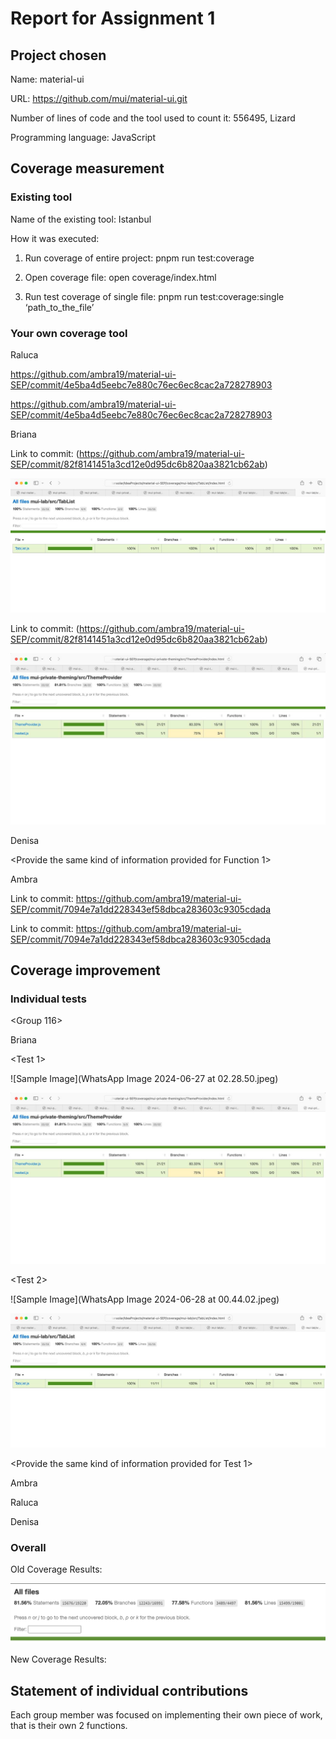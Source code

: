 # Report for Assignment 1

## Project chosen

Name: material-ui

URL: https://github.com/mui/material-ui.git 

Number of lines of code and the tool used to count it: 556495, Lizard

Programming language: JavaScript

## Coverage measurement

### Existing tool

Name of the existing tool: Istanbul

How it was executed: 

1. Run coverage of entire project: pnpm run test:coverage

2. Open coverage file: open coverage/index.html

3. Run test coverage of single file: pnpm run test:coverage:single ‘path_to_the_file’

### Your own coverage tool
  
Raluca

<getStyleValue>

https://github.com/ambra19/material-ui-SEP/commit/4e5ba4d5eebc7e880c76ec6ec8cac2a728278903

<Provide a screenshot of the coverage results output by the instrumentation>

<requirePropFactory>

https://github.com/ambra19/material-ui-SEP/commit/4e5ba4d5eebc7e880c76ec6ec8cac2a728278903

Briana

<Tablist>

Link to commit: (https://github.com/ambra19/material-ui-SEP/commit/82f8141451a3cd12e0d95dc6b820aa3821cb62ab)

![Sample Image](tablist.jpeg)

<ThemeProvider>

Link to commit: (https://github.com/ambra19/material-ui-SEP/commit/82f8141451a3cd12e0d95dc6b820aa3821cb62ab)

![Sample Image](themeprovider.jpeg)

Denisa

<useLoaded>

<Provide a screenshot of the coverage results output by the instrumentation>

<Transformer>

<Provide the same kind of information provided for Function 1>

Ambra

<Traverse>

Link to commit: https://github.com/ambra19/material-ui-SEP/commit/7094e7a1dd228343ef58dbca283603c9305cdada

<Provide a screenshot of the coverage results output by the instrumentation>

<getThemeValue>

Link to commit: https://github.com/ambra19/material-ui-SEP/commit/7094e7a1dd228343ef58dbca283603c9305cdada

<Provide a screenshot of the coverage results output by the instrumentation>
  
## Coverage improvement

### Individual tests


<The following is supposed to be repeated for each group member>

<Group 116>

Briana 

<Test 1>

![Sample Image](WhatsApp Image 2024-06-27 at 02.28.50.jpeg)

![Sample Image](themeprovider.jpeg)


<Test 2>

![Sample Image](WhatsApp Image 2024-06-28 at 00.44.02.jpeg)

![Sample Image](tablist.jpeg)


<Provide the same kind of information provided for Test 1>

Ambra 


Raluca 


Denisa 

### Overall

Old Coverage Results:

![Sample Image](coverage-img/Coverage.png)

New Coverage Results:



## Statement of individual contributions

Each group member was focused on implementing their own piece of work, that is their own 2 functions.
